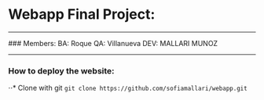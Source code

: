 # Webapp Final Project:
<hr/>
### Members:
BA: Roque
QA: Villanueva
DEV: MALLARI
     MUNOZ
<hr/>

### How to deploy the website:
⋅⋅* Clone with git `git clone https://github.com/sofiamallari/webapp.git`
